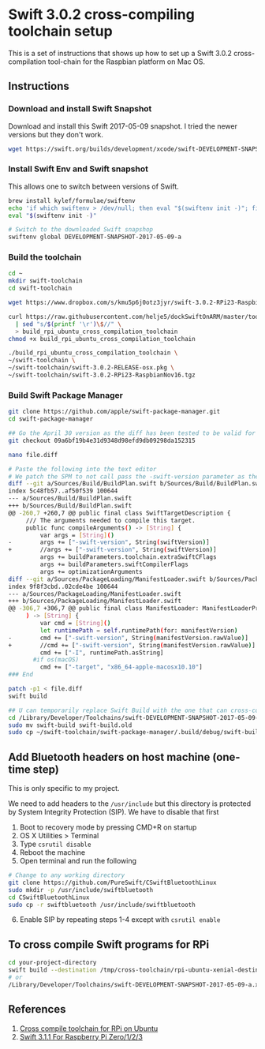 # Swift 3.0.2 cross-compiling toolchain setup

This is a set of instructions that shows up how to set up a Swift 3.0.2 cross-compilation tool-chain for the Raspbian platform on Mac OS.

## Instructions

### Download and install Swift Snapshot
Download and install this Swift 2017-05-09 snapshot. I tried the newer versions but they don't work.

```bash
wget https://swift.org/builds/development/xcode/swift-DEVELOPMENT-SNAPSHOT-2017-05-09-a/swift-DEVELOPMENT-SNAPSHOT-2017-05-09-a-osx.pkg
```

### Install Swift Env and Swift snapshot

This allows one to switch between versions of Swift.

```bash
brew install kylef/formulae/swiftenv
echo 'if which swiftenv > /dev/null; then eval "$(swiftenv init -)"; fi' >> ~/.bash_profile
eval "$(swiftenv init -)"

# Switch to the downloaded Swift snapshop
swiftenv global DEVELOPMENT-SNAPSHOT-2017-05-09-a
```

### Build the toolchain

```bash
cd ~
mkdir swift-toolchain
cd swift-toolchain

wget https://www.dropbox.com/s/kmu5p6j0otz3jyr/swift-3.0.2-RPi23-RaspbianNov16.tgz

curl https://raw.githubusercontent.com/helje5/dockSwiftOnARM/master/toolchain/build_rpi_ubuntu_cross_compilation_toolchain \
  | sed "s/$(printf '\r')\$//" \
  > build_rpi_ubuntu_cross_compilation_toolchain
chmod +x build_rpi_ubuntu_cross_compilation_toolchain

./build_rpi_ubuntu_cross_compilation_toolchain \
~/swift-toolchain \
~/swift-toolchain/swift-3.0.2-RELEASE-osx.pkg \
~/swift-toolchain/swift-3.0.2-RPi23-RaspbianNov16.tgz
```

### Build Swift Package Manager

```bash
git clone https://github.com/apple/swift-package-manager.git
cd swift-package-manager

## Go the April 30 version as the diff has been tested to be valid for this version
git checkout 09a6bf19b4e31d9348d98efd9db09298da152315

nano file.diff

# Paste the following into the text editor
# We patch the SPM to not call pass the -swift-version parameter as the Swiftc 3.0.2 compiler
diff --git a/Sources/Build/BuildPlan.swift b/Sources/Build/BuildPlan.swift
index 5c48fb57..af50f539 100644
--- a/Sources/Build/BuildPlan.swift
+++ b/Sources/Build/BuildPlan.swift
@@ -260,7 +260,7 @@ public final class SwiftTargetDescription {
     /// The arguments needed to compile this target.
     public func compileArguments() -> [String] {
         var args = [String]()
-        args += ["-swift-version", String(swiftVersion)]
+        //args += ["-swift-version", String(swiftVersion)]
         args += buildParameters.toolchain.extraSwiftCFlags
         args += buildParameters.swiftCompilerFlags
         args += optimizationArguments
diff --git a/Sources/PackageLoading/ManifestLoader.swift b/Sources/PackageLoading/ManifestLoader.swift
index 9f8f3cbd..02cde4be 100644
--- a/Sources/PackageLoading/ManifestLoader.swift
+++ b/Sources/PackageLoading/ManifestLoader.swift
@@ -306,7 +306,7 @@ public final class ManifestLoader: ManifestLoaderProtocol {
     ) -> [String] {
         var cmd = [String]()
         let runtimePath = self.runtimePath(for: manifestVersion)
-        cmd += ["-swift-version", String(manifestVersion.rawValue)]
+        //cmd += ["-swift-version", String(manifestVersion.rawValue)]
         cmd += ["-I", runtimePath.asString]
       #if os(macOS)
         cmd += ["-target", "x86_64-apple-macosx10.10"]
### End

patch -p1 < file.diff
swift build

## U can temporarily replace Swift Build with the one that can cross-compile
cd /Library/Developer/Toolchains/swift-DEVELOPMENT-SNAPSHOT-2017-05-09-a.xctoolchain/usr/bin/
sudo mv swift-build swift-build.old
sudo cp ~/swift-toolchain/swift-package-manager/.build/debug/swift-build /Library/Developer/Toolchains/swift-DEVELOPMENT-SNAPSHOT-2017-05-09-a.xctoolchain/usr/bin/
```

## Add Bluetooth headers on host machine (one-time step)

This is only specific to my project.

We need to add headers to the `/usr/include` but this directory is protected by System Integrity Protection (SIP). We have to disable that first

1. Boot to recovery mode by pressing CMD+R on startup
2. OS X Utilities > Terminal
3. Type `csrutil disable`
4. Reboot the machine
5. Open terminal and run the following
```bash
# Change to any working directory
git clone https://github.com/PureSwift/CSwiftBluetoothLinux
sudo mkdir -p /usr/include/swiftbluetooth
cd CSwiftBluetoothLinux
sudo cp -r swiftbluetooth /usr/include/swiftbluetooth
```
6. Enable SIP by repeating steps 1-4 except with `csrutil enable`


## To cross compile Swift programs for RPi
```bash
cd your-project-directory
swift build --destination /tmp/cross-toolchain/rpi-ubuntu-xenial-destination.json
# or
/Library/Developer/Toolchains/swift-DEVELOPMENT-SNAPSHOT-2017-05-09-a.xctoolchain/usr/bin/swift build --destination /tmp/cross-toolchain/rpi-ubuntu-xenial-destination.json
```


## References
1. [Cross compile toolchain for RPi on Ubuntu ](https://github.com/helje5/dockSwiftOnARM/blob/master/toolchain/README.md)
2. [Swift 3.1.1 For Raspberry Pi Zero/1/2/3](https://www.uraimo.com/2017/05/01/An-update-on-Swift-3-1-1-for-raspberry-pi-zero-1-2-3/)
